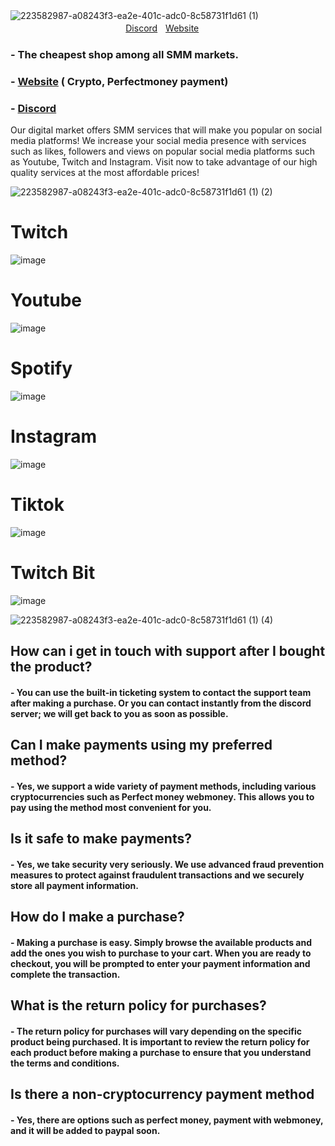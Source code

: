 ![223582987-a08243f3-ea2e-401c-adc0-8c58731f1d61 (1)](https://user-images.githubusercontent.com/92625816/230799946-2af1a68f-ebcf-4379-9d00-0921e9c799bb.png)
ㅤㅤㅤㅤㅤㅤㅤㅤㅤㅤㅤㅤㅤㅤㅤㅤㅤㅤㅤㅤㅤㅤ
[Discord](https://discord.gg/AFV9m8UXuT)ㅤ[Website](https://kichi779shop.mysellix.io/)


### - The cheapest shop among all SMM markets.

### - [Website](https://kichi779shop.sellix.io/) ( Crypto, Perfectmoney payment)
### - [Discord](https://discord.gg/AFV9m8UXuT) 

Our digital market offers SMM services that will make you popular on social media platforms! We increase your social media presence with services such as likes, followers and views on popular social media platforms such as Youtube, Twitch and Instagram. Visit now to take advantage of our high quality services at the most affordable prices!


![223582987-a08243f3-ea2e-401c-adc0-8c58731f1d61 (1) (2)](https://user-images.githubusercontent.com/92625816/230800186-cb1bbf5c-a8c7-46ca-a1a5-ba55e463117e.png)
# Twitch
![image](https://user-images.githubusercontent.com/92625816/230800214-0916def7-291b-4b6d-9138-f01da295ca5b.png)
# Youtube
![image](https://user-images.githubusercontent.com/92625816/230800235-51a8f92f-2540-4c1b-a838-118913add516.png)
# Spotify
![image](https://user-images.githubusercontent.com/92625816/230800269-138d8b5f-7e65-4fa6-89aa-42bb91fcce5a.png)
# Instagram
![image](https://user-images.githubusercontent.com/92625816/230800277-4a0d2bc7-c88c-45c5-9e9f-1daab11178ba.png)
# Tiktok
![image](https://user-images.githubusercontent.com/92625816/230800291-8e357dd6-7f3e-4858-8eeb-c60fd79ba40f.png)
# Twitch Bit
![image](https://user-images.githubusercontent.com/92625816/230800301-eba829bf-0421-4df8-ab76-8adbaefbb7aa.png)

![223582987-a08243f3-ea2e-401c-adc0-8c58731f1d61 (1) (4)](https://user-images.githubusercontent.com/92625816/230800923-b5a191bb-6904-4be1-a6a1-0c9c719206f5.png)
## How can i get in touch with support after I bought the product?
#### - You can use the built-in ticketing system to contact the support team after making a purchase. Or you can contact instantly from the discord server; we will get back to you as soon as possible.

## Can I make payments using my preferred method?
#### - Yes, we support a wide variety of payment methods, including various cryptocurrencies such as Perfect money webmoney. This allows you to pay using the method most convenient for you.

## Is it safe to make payments?
#### - Yes, we take security very seriously. We use advanced fraud prevention measures to protect against fraudulent transactions and we securely store all payment information.

## How do I make a purchase?
#### - Making a purchase is easy. Simply browse the available products and add the ones you wish to purchase to your cart. When you are ready to checkout, you will be prompted to enter your payment information and complete the transaction.

## What is the return policy for purchases?
#### - The return policy for purchases will vary depending on the specific product being purchased. It is important to review the return policy for each product before making a purchase to ensure that you understand the terms and conditions.

## Is there a non-cryptocurrency payment method
#### - Yes, there are options such as perfect money, payment with webmoney, and it will be added to paypal soon.



